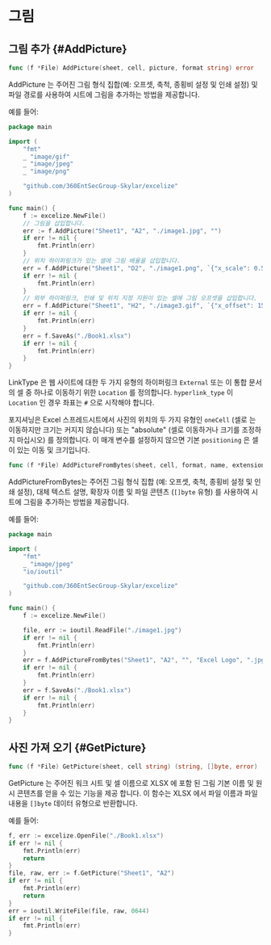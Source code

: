 # 그림

## 그림 추가 {#AddPicture}

```go
func (f *File) AddPicture(sheet, cell, picture, format string) error
```

AddPicture 는 주어진 그림 형식 집합(예: 오프셋, 축척, 종횡비 설정 및 인쇄 설정) 및 파일 경로를 사용하여 시트에 그림을 추가하는 방법을 제공합니다.

예를 들어:

```go
package main

import (
    "fmt"
    _ "image/gif"
    _ "image/jpeg"
    _ "image/png"

    "github.com/360EntSecGroup-Skylar/excelize"
)

func main() {
    f := excelize.NewFile()
    // 그림을 삽입합니다.
    err := f.AddPicture("Sheet1", "A2", "./image1.jpg", "")
    if err != nil {
        fmt.Println(err)
    }
    // 위치 하이퍼링크가 있는 셀에 그림 배율을 삽입합니다.
    err = f.AddPicture("Sheet1", "D2", "./image1.png", `{"x_scale": 0.5, "y_scale": 0.5, "hyperlink": "#Sheet2!D8", "hyperlink_type": "Location"}`)
    if err != nil {
        fmt.Println(err)
    }
    // 외부 하이퍼링크, 인쇄 및 위치 지정 지원이 있는 셀에 그림 오프셋을 삽입합니다.
    err = f.AddPicture("Sheet1", "H2", "./image3.gif", `{"x_offset": 15, "y_offset": 10, "hyperlink": "https://github.com/360EntSecGroup-Skylar/excelize", "hyperlink_type": "External", "print_obj": true, "lock_aspect_ratio": false, "locked": false, "positioning": "oneCell"}`)
    if err != nil {
        fmt.Println(err)
    }
    err = f.SaveAs("./Book1.xlsx")
    if err != nil {
        fmt.Println(err)
    }
}
```

LinkType 은 웹 사이트에 대한 두 가지 유형의 하이퍼링크 `External` 또는 이 통합 문서의 셀 중 하나로 이동하기 위한 `Location` 를 정의합니다. `hyperlink_type` 이 `Location` 인 경우 좌표는 `#` 으로 시작해야 합니다.

포지셔닝은 Excel 스프레드시트에서 사진의 위치의 두 가지 유형인 `oneCell` (셀로 는 이동하지만 크기는 커지지 않습니다) 또는 "absolute" (셀로 이동하거나 크기를 조정하지 마십시오) 를 정의합니다. 이 매개 변수를 설정하지 않으면 기본 `positioning` 은 셀이 있는 이동 및 크기입니다.

```go
func (f *File) AddPictureFromBytes(sheet, cell, format, name, extension string, file []byte) error
```

AddPictureFromBytes는 주어진 그림 형식 집합 (예: 오프셋, 축척, 종횡비 설정 및 인쇄 설정), 대체 텍스트 설명, 확장자 이름 및 파일 콘텐츠 (`[]byte` 유형) 를 사용하여 시트에 그림을 추가하는 방법을 제공합니다.

예를 들어:

```go
package main

import (
    "fmt"
    _ "image/jpeg"
    "io/ioutil"

    "github.com/360EntSecGroup-Skylar/excelize"
)

func main() {
    f := excelize.NewFile()

    file, err := ioutil.ReadFile("./image1.jpg")
    if err != nil {
        fmt.Println(err)
    }
    err = f.AddPictureFromBytes("Sheet1", "A2", "", "Excel Logo", ".jpg", file)
    if err != nil {
        fmt.Println(err)
    }
    err = f.SaveAs("./Book1.xlsx")
    if err != nil {
        fmt.Println(err)
    }
}
```

## 사진 가져 오기 {#GetPicture}

```go
func (f *File) GetPicture(sheet, cell string) (string, []byte, error)
```

GetPicture 는 주어진 워크 시트 및 셀 이름으로 XLSX 에 포함 된 그림 기본 이름 및 원시 콘텐츠를 얻을 수 있는 기능을 제공 합니다. 이 함수는 XLSX 에서 파일 이름과 파일 내용을 `[]byte` 데이터 유형으로 반환합니다.

예를 들어:

```go
f, err := excelize.OpenFile("./Book1.xlsx")
if err != nil {
    fmt.Println(err)
    return
}
file, raw, err := f.GetPicture("Sheet1", "A2")
if err != nil {
    fmt.Println(err)
    return
}
err = ioutil.WriteFile(file, raw, 0644)
if err != nil {
    fmt.Println(err)
}
```
